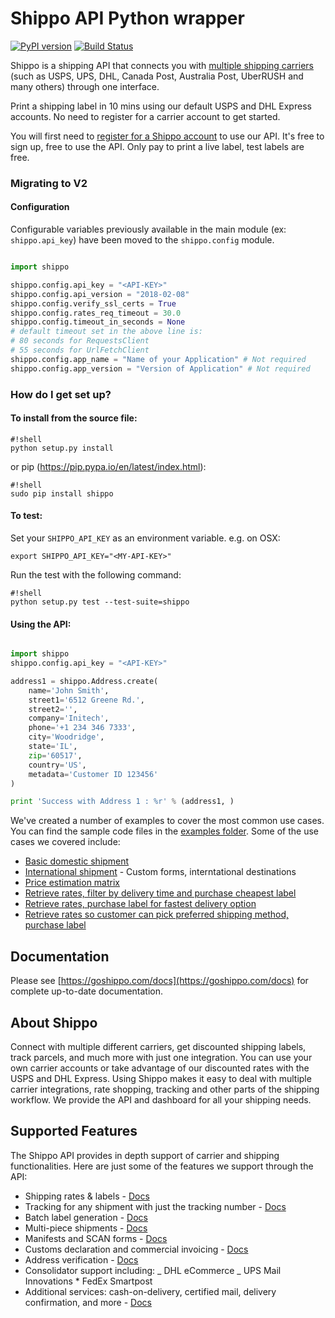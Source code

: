 # Shippo API Python wrapper

[![PyPI version](https://badge.fury.io/py/shippo.svg)](https://badge.fury.io/py/shippo)
[![Build Status](https://travis-ci.org/goshippo/shippo-python-client.svg?branch=helper-merge-steveByerly-fork-2)](https://travis-ci.org/goshippo/shippo-python-client)

Shippo is a shipping API that connects you with [multiple shipping carriers](https://goshippo.com/carriers/) (such as USPS, UPS, DHL, Canada Post, Australia Post, UberRUSH and many others) through one interface.

Print a shipping label in 10 mins using our default USPS and DHL Express accounts. No need to register for a carrier account to get started.

You will first need to [register for a Shippo account](https://goshippo.com/) to use our API. It's free to sign up, free to use the API. Only pay to print a live label, test labels are free.

### Migrating to V2

#### Configuration

Configurable variables previously available in the main module (ex: `shippo.api_key`) have been moved to the `shippo.config` module.

```python

import shippo

shippo.config.api_key = "<API-KEY>"
shippo.config.api_version = "2018-02-08"
shippo.config.verify_ssl_certs = True
shippo.config.rates_req_timeout = 30.0
shippo.config.timeout_in_seconds = None 
# default timeout set in the above line is:
# 80 seconds for RequestsClient
# 55 seconds for UrlFetchClient
shippo.config.app_name = "Name of your Application" # Not required
shippo.config.app_version = "Version of Application" # Not required
```



### How do I get set up?

#### To install from the source file:

```
#!shell
python setup.py install
```

or pip (https://pip.pypa.io/en/latest/index.html):

```
#!shell
sudo pip install shippo
```

#### To test:

Set your `SHIPPO_API_KEY` as an environment variable.
e.g. on OSX:

`export SHIPPO_API_KEY="<MY-API-KEY>"`

Run the test with the following command:

```
#!shell
python setup.py test --test-suite=shippo
```

#### Using the API:

```python

import shippo
shippo.config.api_key = "<API-KEY>"

address1 = shippo.Address.create(
    name='John Smith',
    street1='6512 Greene Rd.',
    street2='',
    company='Initech',
    phone='+1 234 346 7333',
    city='Woodridge',
    state='IL',
    zip='60517',
    country='US',
    metadata='Customer ID 123456'
)

print 'Success with Address 1 : %r' % (address1, )

```

We've created a number of examples to cover the most common use cases. You can find the sample code files in the [examples folder](examples/).
Some of the use cases we covered include:

- [Basic domestic shipment](examples/basic-shipment.py)
- [International shipment](examples/international-shipment.py) - Custom forms, interntational destinations
- [Price estimation matrix](examples/estimate-shipping-prices.py)
- [Retrieve rates, filter by delivery time and purchase cheapest label](examples/filter-by-delivery-time.py)
- [Retrieve rates, purchase label for fastest delivery option](examples/purchase-fastest-service.py)
- [Retrieve rates so customer can pick preferred shipping method, purchase label](examples/get-rates-to-show-customer.py)

## Documentation

Please see [https://goshippo.com/docs](https://goshippo.com/docs) for complete up-to-date documentation.

## About Shippo

Connect with multiple different carriers, get discounted shipping labels, track parcels, and much more with just one integration. You can use your own carrier accounts or take advantage of our discounted rates with the USPS and DHL Express. Using Shippo makes it easy to deal with multiple carrier integrations, rate shopping, tracking and other parts of the shipping workflow. We provide the API and dashboard for all your shipping needs.

## Supported Features

The Shippo API provides in depth support of carrier and shipping functionalities. Here are just some of the features we support through the API:

- Shipping rates & labels - [Docs](https://goshippo.com/docs/first-shipment)
- Tracking for any shipment with just the tracking number - [Docs](https://goshippo.com/docs/tracking)
- Batch label generation - [Docs](https://goshippo.com/docs/batch)
- Multi-piece shipments - [Docs](https://goshippo.com/docs/multipiece)
- Manifests and SCAN forms - [Docs](https://goshippo.com/docs/manifests)
- Customs declaration and commercial invoicing - [Docs](https://goshippo.com/docs/international)
- Address verification - [Docs](https://goshippo.com/docs/address-validation)
- Consolidator support including:
  _ DHL eCommerce
  _ UPS Mail Innovations \* FedEx Smartpost
- Additional services: cash-on-delivery, certified mail, delivery confirmation, and more - [Docs](https://goshippo.com/docs/reference#shipment-extras)
